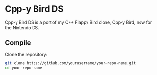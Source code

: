 # Cpp-y Bird DS

Cpp-y Bird DS is a port of my C++ Flappy Bird clone, Cpp-y Bird, now for the Nintendo DS.

## Compile

Clone the repository:

```bash
git clone https://github.com/yourusername/your-repo-name.git
cd your-repo-name